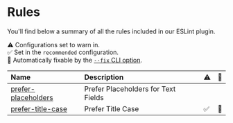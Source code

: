 # Rules

You'll find below a summary of all the rules included in our ESLint plugin.

<!-- begin auto-generated rules list -->

⚠️ Configurations set to warn in.\
✅ Set in the `recommended` configuration.\
🔧 Automatically fixable by the [`--fix` CLI option](https://eslint.org/docs/user-guide/command-line-interface#--fix).

| Name                                          | Description                         | ⚠️ | 🔧 |
| :-------------------------------------------- | :---------------------------------- | :- | :- |
| [prefer-placeholders](prefer-placeholders.md) | Prefer Placeholders for Text Fields |    |    |
| [prefer-title-case](prefer-title-case.md)     | Prefer Title Case                   | ✅  | 🔧 |

<!-- end auto-generated rules list -->


